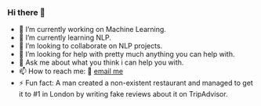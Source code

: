 ### Hi there 👋



- 🔭 I’m currently working on Machine Learning.
- 🌱 I’m currently learning NLP.
- 👯 I’m looking to collaborate on NLP projects.
- 🤔 I’m looking for help with pretty much anything you can help with.
- 💬 Ask me about what you think i can help you with.
- 📫 How to reach me:    📩 [email me](mailto:elmahi.aymane@gmail.com)
- ⚡ Fun fact: A man created a non-existent restaurant and managed to get it to #1 in London by writing fake reviews about it on TripAdvisor.

